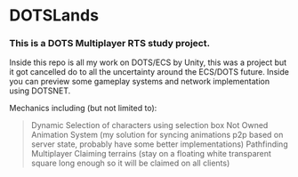 # DOTSLands
 
### This is a **DOTS Multiplayer RTS** study project.

Inside this repo is all my work on DOTS/ECS by Unity, this was a project but it got cancelled do to all the uncertainty around the ECS/DOTS future. Inside you can preview some gameplay systems and network implementation using DOTSNET.

Mechanics including (but not limited to):
 >Dynamic Selection of characters using selection box
 >Not Owned Animation System (my solution for syncing animations p2p based on server state, probably have some better implementations)
 >Pathfinding
 >Multiplayer
 >Claiming terrains (stay on a floating white transparent square long enough so it will be claimed on all clients)
